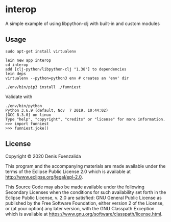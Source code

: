 # interop

A simple example of using libpython-clj with built-in and custom modules

## Usage

```
sudo apt-get install virtualenv

lein new app interop
cd interop
add [clj-python/libpython-clj "1.38"] to dependencies
lein deps
virtualenv --python=python3 env # creates an 'env' dir

./env/bin/pip3 install ./funniest
```

Validate with

```
./env/bin/python
Python 3.6.9 (default, Nov  7 2019, 10:44:02) 
[GCC 8.3.0] on linux
Type "help", "copyright", "credits" or "license" for more information.
>>> import funniest
>>> funniest.joke()
```

## License

Copyright © 2020 Denis Fuenzalida

This program and the accompanying materials are made available under the
terms of the Eclipse Public License 2.0 which is available at
http://www.eclipse.org/legal/epl-2.0.

This Source Code may also be made available under the following Secondary
Licenses when the conditions for such availability set forth in the Eclipse
Public License, v. 2.0 are satisfied: GNU General Public License as published by
the Free Software Foundation, either version 2 of the License, or (at your
option) any later version, with the GNU Classpath Exception which is available
at https://www.gnu.org/software/classpath/license.html.
